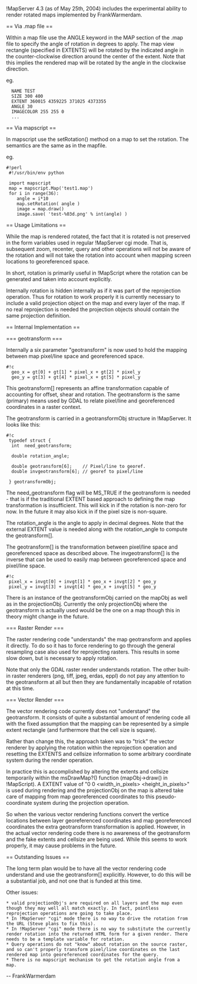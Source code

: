!MapServer 4.3 (as of May 25th, 2004) includes the experimental ability to render rotated maps implemented by FrankWarmerdam.                                                                                                                                                                                                                                                                                            
                                                                                                                                                                                                                                                                                                                                                                                                                         
== Via .map file ==                                                                                                                                                                                                                                                                                                                                                                                                      
                                                                                                                                                                                                                                                                                                                                                                                                                         
Within a map file use the ANGLE keyword in the MAP section of the .map file to specify the angle of rotation in degrees to apply. The map view rectangle (specified in EXTENTS) will be rotated by the indicated angle in the counter-clockwise direction around the center of the extent. Note that this implies the rendered map will be rotated by the angle in the clockwise direction.                              
                                                                                                                                                                                                                                                                                                                                                                                                                         
eg.                                                                                                                                                                                                                                                                                                                                                                                                                      

```                                                                                                                                                                                                                                                                                                                                                                                                                      
  NAME TEST                                                                                                                                                                                                                                                                                                                                                                                                              
  SIZE 300 400                                                                                                                                                                                                                                                                                                                                                                                                           
  EXTENT 360015 4359225 371025 4373355                                                                                                                                                                                                                                                                                                                                                                                   
  ANGLE 30                                                                                                                                                                                                                                                                                                                                                                                                               
  IMAGECOLOR 255 255 0                                                                                                                                                                                                                                                                                                                                                                                                   
  ...                                                                                                                                                                                                                                                                                                                                                                                                                    
```                                                                                                                                                                                                                                                                                                                                                                                                                      
== Via mapscript ==                                                                                                                                                                                                                                                                                                                                                                                                      
                                                                                                                                                                                                                                                                                                                                                                                                                         
In mapscript use the setRotation() method on a map to set the rotation. The semantics are the same as in the mapfile.                                                                                                                                                                                                                                                                                                    
                                                                                                                                                                                                                                                                                                                                                                                                                         
eg.                                                                                                                                                                                                                                                                                                                                                                                                                      

```                                                                                                                                                                                                                                                                                                                                                                                                                      
#!perl                                                                                                                                                                                                                                                                                                                                                                                                                   
 #!/usr/bin/env python                                                                                                                                                                                                                                                                                                                                                                                                   
                                                                                                                                                                                                                                                                                                                                                                                                                         
 import mapscript                                                                                                                                                                                                                                                                                                                                                                                                        
 map = mapscript.Map('test1.map')                                                                                                                                                                                                                                                                                                                                                                                        
 for i in range(36):                                                                                                                                                                                                                                                                                                                                                                                                     
    angle = i*10                                                                                                                                                                                                                                                                                                                                                                                                         
    map.setRotation( angle )                                                                                                                                                                                                                                                                                                                                                                                             
    image = map.draw()                                                                                                                                                                                                                                                                                                                                                                                                   
    image.save( 'test-%03d.png' % int(angle) )                                                                                                                                                                                                                                                                                                                                                                           
```                                                                                                                                                                                                                                                                                                                                                                                                                      
== Usage Limitations ==                                                                                                                                                                                                                                                                                                                                                                                                  
                                                                                                                                                                                                                                                                                                                                                                                                                         
While the map is rendered rotated, the fact that it is rotated is not preserved in the form variables used in regular !MapServer cgi mode. That is, subsequent zoom, recenter, query and other operations will not be aware of the rotation and will not take the rotation into account when mapping screen locations to georeferenced space.                                                                            
                                                                                                                                                                                                                                                                                                                                                                                                                         
In short, rotation is primarily useful in !MapScript where the rotation can be generated and taken into account explicitly.                                                                                                                                                                                                                                                                                              
                                                                                                                                                                                                                                                                                                                                                                                                                         
Internally rotation is hidden internally as if it was part of the reprojection operation. Thus for rotation to work properly it is currently necessary to include a valid projection object on the map and every layer of the map. If no real reprojection is needed the projection objects should contain the same projection definition.                                                                               
                                                                                                                                                                                                                                                                                                                                                                                                                         
== Internal Implementation ==                                                                                                                                                                                                                                                                                                                                                                                            
                                                                                                                                                                                                                                                                                                                                                                                                                         
=== geotransform ===                                                                                                                                                                                                                                                                                                                                                                                                     
                                                                                                                                                                                                                                                                                                                                                                                                                         
Internally a six parameter "geotransform" is now used to hold the mapping between map pixel/line space and georeferenced space.                                                                                                                                                                                                                                                                                          

```                                                                                                                                                                                                                                                                                                                                                                                                                      
#!c                                                                                                                                                                                                                                                                                                                                                                                                                      
  geo_x = gt[0] + gt[1] * pixel_x + gt[2] * pixel_y                                                                                                                                                                                                                                                                                                                                                                      
  geo_y = gt[3] + gt[4] * pixel_x + gt[5] * pixel_y                                                                                                                                                                                                                                                                                                                                                                      
```                                                                                                                                                                                                                                                                                                                                                                                                                      
This geotransform[] represents an affine transformation capable of accounting for offset, shear and rotation. The geotransform is the same (primary) means used by GDAL to relate pixel/line and georeferenced coordinates in a raster context.                                                                                                                                                                          
                                                                                                                                                                                                                                                                                                                                                                                                                         
The geotransform is carried in a geotransformObj structure in !MapServer. It looks like this:                                                                                                                                                                                                                                                                                                                            

```                                                                                                                                                                                                                                                                                                                                                                                                                      
#!c                                                                                                                                                                                                                                                                                                                                                                                                                      
 typedef struct {                                                                                                                                                                                                                                                                                                                                                                                                        
  int  need_geotransform;                                                                                                                                                                                                                                                                                                                                                                                                
                                                                                                                                                                                                                                                                                                                                                                                                                         
  double rotation_angle;                                                                                                                                                                                                                                                                                                                                                                                                 
                                                                                                                                                                                                                                                                                                                                                                                                                         
  double geotransform[6];    // Pixel/line to georef.                                                                                                                                                                                                                                                                                                                                                                    
  double invgeotransform[6]; // georef to pixel/line                                                                                                                                                                                                                                                                                                                                                                     
                                                                                                                                                                                                                                                                                                                                                                                                                         
 } geotransformObj;                                                                                                                                                                                                                                                                                                                                                                                                      
```                                                                                                                                                                                                                                                                                                                                                                                                                      
The need_geotransform flag will be MS_TRUE if the geotransform is needed - that is if the traditional EXTENT based approach to defining the map transformation is insufficient. This will kick in if the rotation is non-zero for now. In the future it may also kick in if the pixel size is non-square.                                                                                                                
                                                                                                                                                                                                                                                                                                                                                                                                                         
The rotation_angle is the angle to apply in decimal degrees. Note that the external EXTENT value is needed along with the rotation_angle to compute the geotransform[].                                                                                                                                                                                                                                                  
                                                                                                                                                                                                                                                                                                                                                                                                                         
The geotransform[] is the transformation between pixel/line space and georeferenced space as described above. The invgeotransform[] is the inverse that can be used to easily map between georeferenced space and pixel/line space.                                                                                                                                                                                      

```                                                                                                                                                                                                                                                                                                                                                                                                                      
#!c                                                                                                                                                                                                                                                                                                                                                                                                                      
 pixel_x = invgt[0] + invgt[1] * geo_x + invgt[2] * geo_y                                                                                                                                                                                                                                                                                                                                                                
 pixel_y = invgt[3] + invgt[4] * geo_x + invgt[5] * geo_y                                                                                                                                                                                                                                                                                                                                                                
```                                                                                                                                                                                                                                                                                                                                                                                                                      
There is an instance of the geotransformObj carried on the mapObj as well as in the projectionObj. Currently the only projectionObj where the geotransform is actually used would be the one on a map though this in theory might change in the future.                                                                                                                                                                  
                                                                                                                                                                                                                                                                                                                                                                                                                         
=== Raster Render ===                                                                                                                                                                                                                                                                                                                                                                                                    
                                                                                                                                                                                                                                                                                                                                                                                                                         
The raster rendering code "understands" the map geotransform and applies it directly. To do so it has to force rendering to go through the general resampling case also used for reprojecting rasters. This results in some slow down, but is necessary to apply rotation.                                                                                                                                               
                                                                                                                                                                                                                                                                                                                                                                                                                         
Note that only the GDAL raster render understands rotation. The other built-in raster renderers (png, tiff, jpeg, erdas, eppl) do not pay any attention to the geotransform at all but then they are fundamentally incapable of rotation at this time.                                                                                                                                                                   
                                                                                                                                                                                                                                                                                                                                                                                                                         
=== Vector Render ===                                                                                                                                                                                                                                                                                                                                                                                                    
                                                                                                                                                                                                                                                                                                                                                                                                                         
The vector rendering code currently does not "understand" the geotransform. It consists of quite a substantial amount of rendering code all with the fixed assumption that the mapping can be represented by a simple extent rectangle (and furthermore that the cell size is square).                                                                                                                                   
                                                                                                                                                                                                                                                                                                                                                                                                                         
Rather than change this, the approach taken was to "trick" the vector renderer by applying the rotation within the reprojection operation and resetting the EXTENTS and cellsize information to some arbitrary coordinate system during the render operation.                                                                                                                                                            
                                                                                                                                                                                                                                                                                                                                                                                                                         
In practice this is accomplished by altering the extents and cellsize temporarily within the msDrawMap?() function (mapObj->draw() in !MapScript). A EXTENT value of "0 0 <width_in_pixels> <height_in_pixels>" is used during rendering and the projectionObj on the map is altered take care of mapping from map georeferenced coordinates to this pseudo-coordinate system during the projection operation.           
                                                                                                                                                                                                                                                                                                                                                                                                                         
So when the various vector rendering functions convert the vertice locations between layer georeferenced coordinates and map georeferenced coordinates the extra geotransform transformation is applied. However, in the actual vector rendering code there is no awareness of the geotransform and the fake extents and cellsize are being used. While this seems to work properly, it may cause problems in the future.
                                                                                                                                                                                                                                                                                                                                                                                                                         
== Outstanding Issues ==                                                                                                                                                                                                                                                                                                                                                                                                 
                                                                                                                                                                                                                                                                                                                                                                                                                         
The long term plan would be to have all the vector rendering code understand and use the geotransform[] explicitly. However, to do this will be a substantial job, and not one that is funded at this time.                                                                                                                                                                                                              
                                                                                                                                                                                                                                                                                                                                                                                                                         
Other issues:                                                                                                                                                                                                                                                                                                                                                                                                            
                                                                                                                                                                                                                                                                                                                                                                                                                         
    * valid projectionObj's are required on all layers and the map even though they may well all match exactly. In fact, pointless reprojection operations are going to take place.                                                                                                                                                                                                                                      
    * In !MapServer "cgi" mode there is no way to drive the rotation from the URL (Steve plans to fix this).                                                                                                                                                                                                                                                                                                             
    * In !MapServer "cgi" mode there is no way to substitute the currently render rotation into the returned HTML form for a given render. There needs to be a template variable for rotation.                                                                                                                                                                                                                           
    * Query operations do not "know" about rotation on the source raster, and so can't properly transform pixel/line coordinates on the last rendered map into georeferenced coordinates for the query.                                                                                                                                                                                                                  
    * There is no mapscript mechanism to get the rotation angle from a map.                                                                                                                                                                                                                                                                                                                                              
                                                                                                                                                                                                                                                                                                                                                                                                                         
-- FrankWarmerdam
